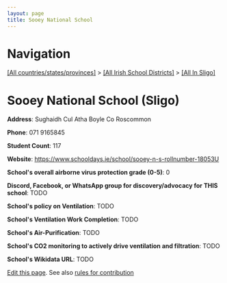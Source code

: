 ```yaml
---
layout: page
title: Sooey National School
---
```

# Navigation

[[All countries/states/provinces]](../../..) > [[All Irish School Districts]](../..) > [[All In Sligo]](..)

# Sooey National School (Sligo)

**Address**: Sughaidh Cul Atha Boyle Co Roscommon

**Phone**: 071 9165845

**Student Count**: 117

**Website**: <https://www.schooldays.ie/school/sooey-n-s-rollnumber-18053U>

**School's overall airborne virus protection grade (0-5)**: 0

**Discord, Facebook, or WhatsApp group for discovery/advocacy for THIS school**: TODO

**School's policy on Ventilation**: TODO

**School's Ventilation Work Completion**: TODO

**School's Air-Purification**: TODO

**School's CO2 monitoring to actively drive ventilation and filtration**: TODO

**School's Wikidata URL**: TODO


[Edit this page](https://github.com/ventilate-schools/Ireland/edit/main/./Sligo/Sooey_National_School.md). See also [rules for contribution](../../../contribution-rules/)